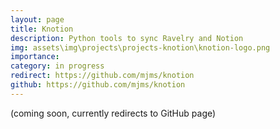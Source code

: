 ```yaml
---
layout: page
title: Knotion
description: Python tools to sync Ravelry and Notion
img: assets\img\projects\projects-knotion\knotion-logo.png
importance:
category: in progress
redirect: https://github.com/mjms/knotion
github: https://github.com/mjms/knotion
---
```


(coming soon, currently redirects to GitHub page)
